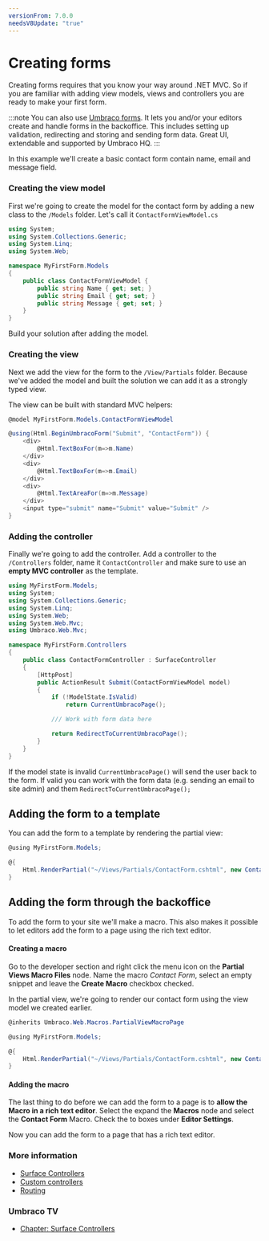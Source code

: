 ```yaml
---
versionFrom: 7.0.0
needsV8Update: "true"
---
```


# Creating forms

Creating forms requires that you know your way around .NET MVC. So if you are familiar with adding view models, views and controllers you are ready to make your first form.

:::note
You can also use [Umbraco forms](https://umbraco.com/products/umbraco-forms/). It lets you and/or your editors create and handle forms in the backoffice. This includes setting up validation, redirecting and storing and sending form data. Great UI, extendable and supported by Umbraco HQ.
:::

In this example we'll create a basic contact form contain name, email and message field.

### Creating the view model

First we're going to create the model for the contact form by adding a new class to the `/Models` folder. Let's call it `ContactFormViewModel.cs`

```csharp
using System;
using System.Collections.Generic;
using System.Linq;
using System.Web;

namespace MyFirstForm.Models
{
    public class ContactFormViewModel {
        public string Name { get; set; }
        public string Email { get; set; }
        public string Message { get; set; }
    }
}
```

Build your solution after adding the model.

### Creating the view
Next we add the view for the form to the `/View/Partials` folder. Because we've added the model and built the solution we can add it as a strongly typed view.

The view can be built with standard MVC helpers:

```csharp
@model MyFirstForm.Models.ContactFormViewModel

@using(Html.BeginUmbracoForm("Submit", "ContactForm")) {
    <div>
        @Html.TextBoxFor(m=>m.Name)
    </div>
    <div>
        @Html.TextBoxFor(m=>m.Email)
    </div>
    <div>
        @Html.TextAreaFor(m=>m.Message)
    </div>
    <input type="submit" name="Submit" value="Submit" />
}
```

### Adding the controller
Finally we're going to add the controller. Add a controller to the `/Controllers` folder, name it `ContactController` and make sure to use an __empty MVC controller__ as the template.

```csharp
using MyFirstForm.Models;
using System;
using System.Collections.Generic;
using System.Linq;
using System.Web;
using System.Web.Mvc;
using Umbraco.Web.Mvc;

namespace MyFirstForm.Controllers
{
    public class ContactFormController : SurfaceController
    {
        [HttpPost]
        public ActionResult Submit(ContactFormViewModel model)
        {
            if (!ModelState.IsValid)
                return CurrentUmbracoPage();

            /// Work with form data here

            return RedirectToCurrentUmbracoPage();
        }
    }
}
```

If the model state is invalid `CurrentUmbracoPage()` will send the user back to the form. If valid you can work with the form data (e.g. sending an email to site admin) and them `RedirectToCurrentUmbracoPage();`

## Adding the form to a template
You can add the form to a template by rendering the partial view:

```csharp
@using MyFirstForm.Models;

@{
    Html.RenderPartial("~/Views/Partials/ContactForm.cshtml", new ContactFormViewModel());
}
```

## Adding the form through the backoffice
To add the form to your site we'll make a macro. This also makes it possible to let editors add the form to a page using the rich text editor.

#### Creating a macro
Go to the developer section and right click the menu icon on the __Partial Views Macro Files__ node. Name the macro *Contact Form*, select an empty snippet and leave the __Create Macro__ checkbox checked.

In the partial view, we're going to render our contact form using the view model we created earlier.

```csharp
@inherits Umbraco.Web.Macros.PartialViewMacroPage

@using MyFirstForm.Models;

@{
    Html.RenderPartial("~/Views/Partials/ContactForm.cshtml", new ContactFormViewModel());
}
```


#### Adding the macro
The last thing to do before we can add the form to a page is to **allow the Macro in a rich text editor**.
Select the expand the __Macros__ node and select the __Contact Form__ Macro. Check the to boxes under __Editor Settings__.

Now you can add the form to a page that has a rich text editor.

### More information
- [Surface Controllers](../../../Reference/Routing/surface-controllers.md)
- [Custom controllers](../../../Reference/Routing/custom-controllers.md)
- [Routing](../../../Reference/Routing/)

### Umbraco TV
- [Chapter: Surface Controllers](https://umbraco.tv/videos/umbraco-v7/developer/fundamentals/surface-controllers/)
